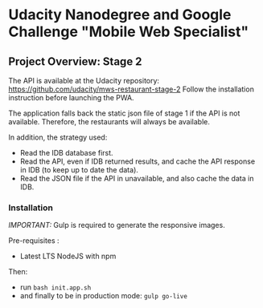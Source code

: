 # Udacity Nanodegree and Google Challenge "Mobile Web Specialist"

## Project Overview: Stage 2

The API is available at the Udacity repository: https://github.com/udacity/mws-restaurant-stage-2
Follow the installation instruction before launching the PWA.

The application falls back the static json file of stage 1 if the API is not available. Therefore, the restaurants will always be available.

In addition, the strategy used:

* Read the IDB database first.
* Read the API, even if IDB returned results, and cache the API response in IDB (to keep up to date the data).
* Read the JSON file if the API in unavailable, and also cache the data in IDB.

### Installation

_IMPORTANT:_ Gulp is required to generate the responsive images.

Pre-requisites :

* Latest LTS NodeJS with npm

Then:

* run `bash init.app.sh`
* and finally to be in production mode: `gulp go-live`
